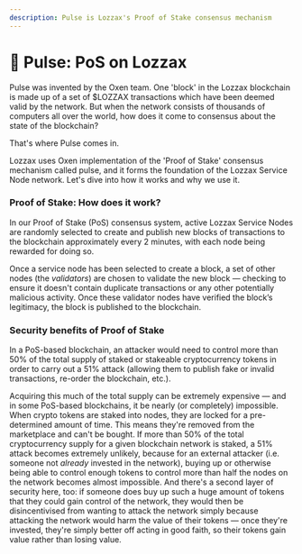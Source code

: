 ```yaml
---
description: Pulse is Lozzax's Proof of Stake consensus mechanism
---
```


# 💓 Pulse: PoS on Lozzax

Pulse was invented by the Oxen team. One 'block' in the Lozzax blockchain is made up of a set of $LOZZAX transactions which have been deemed valid by the network. But when the network consists of thousands of computers all over the world, how does it come to consensus about the state of the blockchain?

That's where Pulse comes in. 

Lozzax uses Oxen implementation of the 'Proof of Stake' consensus mechanism called pulse, and it forms the foundation of the Lozzax Service Node network. Let's dive into how it works and why we use it.

### Proof of Stake: How does it work?

In our Proof of Stake \(PoS\) consensus system, active Lozzax Service Nodes are randomly selected to create and publish new blocks of transactions to the blockchain approximately every 2 minutes, with each node being rewarded for doing so. 

Once a service node has been selected to create a block, a set of other nodes \(the _validators_\) are chosen to validate the new block — checking to ensure it doesn't contain duplicate transactions or any other potentially malicious activity. Once these validator nodes have verified the block’s legitimacy, the block is published to the blockchain.

### Security benefits of Proof of Stake

In a PoS-based blockchain, an attacker would need to control more than 50% of the total supply of staked or stakeable cryptocurrency tokens in order to carry out a 51% attack \(allowing them to publish fake or invalid transactions, re-order the blockchain, etc.\).

Acquiring this much of the total supply can be extremely expensive — and in some PoS-based blockchains, it be nearly \(or completely\) impossible. When crypto tokens are staked into nodes, they are locked for a pre-determined amount of time. This means they're removed from the marketplace and can't be bought. If more than 50% of the total cryptocurrency supply for a given blockchain network is staked, a 51% attack becomes extremely unlikely, because for an external attacker \(i.e. someone not _already_ invested in the network\), buying up or otherwise being able to control enough tokens to control more than half the nodes on the network becomes almost impossible. And there's a second layer of security here, too: if someone does buy up such a huge amount of tokens that they could gain control of the network, they would then be disincentivised from wanting to attack the network simply because attacking the network would harm the value of their tokens — once they're invested, they're simply better off acting in good faith, so their tokens gain value rather than losing value.

